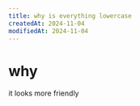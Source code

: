 ```yaml
---
title: why is everything lowercase
createdAt: 2024-11-04
modifiedAt: 2024-11-04
---
```


# why

it looks more friendly

